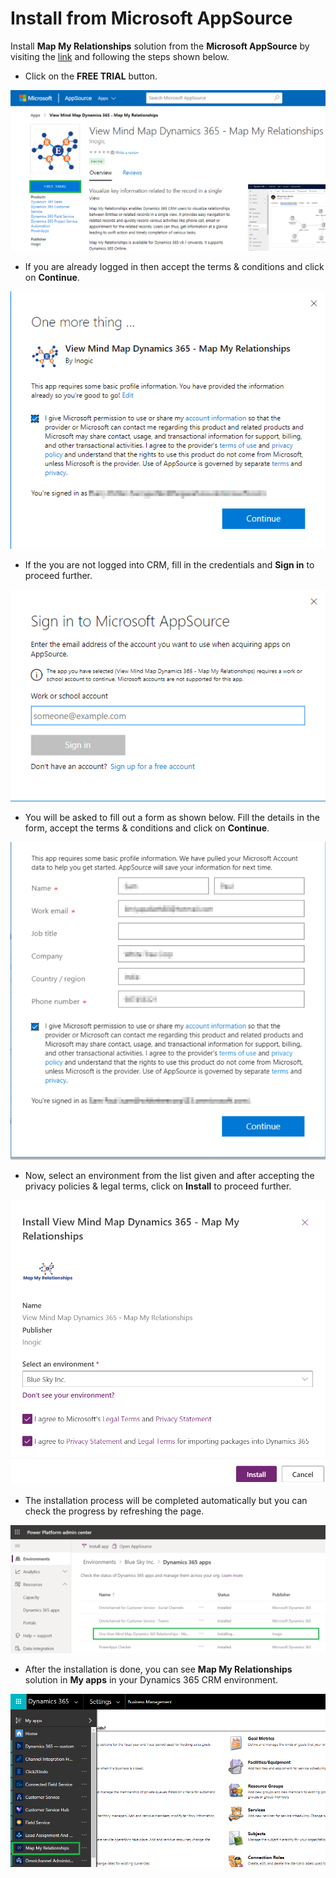 # Install from Microsoft AppSource

Install **Map My Relationships** solution from the **Microsoft AppSource** by visiting the [link](https://appsource.microsoft.com/en-gb/product/dynamics-365/inogic.view-mind-map-dynamics-365-relationships?tab=Overview) and following the steps shown below.

* Click on the **FREE TRIAL** button.

![](<../../.gitbook/assets/15 (1).png>)

* If you are already logged in then accept the terms & conditions and click on **Continue**.

![](../../.gitbook/assets/16.png)

* If the you are not logged into CRM, fill in the credentials and **Sign in** to proceed further.

![](../../.gitbook/assets/17.png)

* You will be asked to fill out a form as shown below. Fill the details in the form, accept the terms & conditions and click on **Continue**.

![](<../../.gitbook/assets/SS (3).png>)

* Now, select an environment from the list given and after accepting the privacy policies & legal terms, click on **Install** to proceed further.

![](<../../.gitbook/assets/1a (1).png>)

* The installation process will be completed automatically but you can check the progress by refreshing the page.

![](../../.gitbook/assets/2a.png)

* After the installation is done, you can see **Map My Relationships** solution in **My apps** in your Dynamics 365 CRM environment.

![](<../../.gitbook/assets/4 (20).png>)
